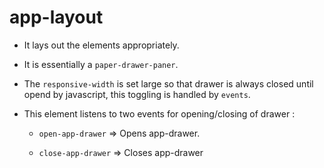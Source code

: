 # app-layout

* It lays out the elements appropriately.

* It is essentially a `paper-drawer-paner`.

* The `responsive-width` is set large so that drawer is always closed until opend
by javascript, this toggling is handled by `events`.

* This element listens to two events for opening/closing of drawer :

  + `open-app-drawer` => Opens app-drawer.

  + `close-app-drawer` => Closes app-drawer
